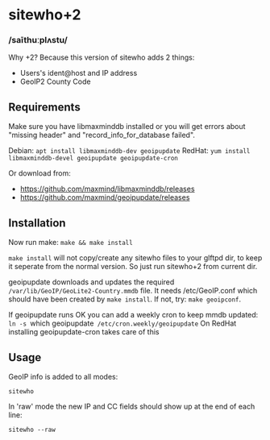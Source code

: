# sitewho+2
### /saīthuːplʌstu/

Why +2? Because this version of sitewho adds 2 things:

- Users's ident@host and IP address
- GeoIP2 County Code

## Requirements

Make sure you have libmaxminddb installed or you will get errors about "missing header" and "record_info_for_database failed".

Debian: `apt install libmaxminddb-dev geoipupdate`
RedHat: `yum install libmaxminddb-devel geoipupdate geoipupdate-cron`

Or download from:
- https://github.com/maxmind/libmaxminddb/releases
- https://github.com/maxmind/geoipupdate/releases

## Installation

Now run make:
`make && make install`

`make install` will not copy/create any sitewho files to your glftpd dir, to keep it seperate from the normal version.
So just run sitewho+2 from current dir.

geoipupdate downloads and updates the required `/var/lib/GeoIP/GeoLite2-Country.mmdb` file.
It needs /etc/GeoIP.conf which should have been created by `make install`. If not, try: `make geoipconf`.

If geoipupdate runs OK you can add a weekly cron to keep mmdb updated:
`ln -s `which geoipupdate` /etc/cron.weekly/geoipupdate`
On RedHat installing geoipupdate-cron takes care of this

## Usage

GeoIP info is added to all modes: 

`sitewho` 

In 'raw' mode the new IP and CC fields should show up at the end of each line:

`sitewho --raw`


